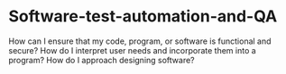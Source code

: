 # Software-test-automation-and-QA

How can I ensure that my code, program, or software is functional and secure?
How do I interpret user needs and incorporate them into a program?
How do I approach designing software?
